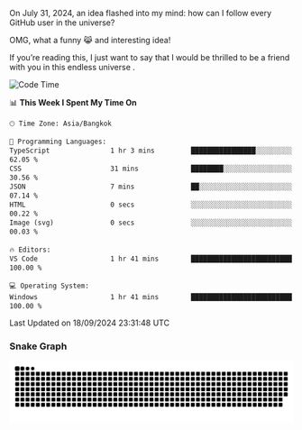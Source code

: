On July 31, 2024, an idea flashed into my mind: how can I follow every GitHub user in the universe?

OMG, what a funny 😹 and interesting idea!

If you’re reading this, I just want to say that I would be thrilled to be a friend with you in this endless universe . 


<!--START_SECTION:waka-->
![Code Time](http://img.shields.io/badge/Code%20Time-12%20hrs%2032%20mins-blue)

📊 **This Week I Spent My Time On** 

```text
🕑︎ Time Zone: Asia/Bangkok

💬 Programming Languages: 
TypeScript               1 hr 3 mins         ████████████████░░░░░░░░░   62.05 % 
CSS                      31 mins             ████████░░░░░░░░░░░░░░░░░   30.56 % 
JSON                     7 mins              ██░░░░░░░░░░░░░░░░░░░░░░░   07.14 % 
HTML                     0 secs              ░░░░░░░░░░░░░░░░░░░░░░░░░   00.22 % 
Image (svg)              0 secs              ░░░░░░░░░░░░░░░░░░░░░░░░░   00.03 % 

🔥 Editors: 
VS Code                  1 hr 41 mins        █████████████████████████   100.00 % 

💻 Operating System: 
Windows                  1 hr 41 mins        █████████████████████████   100.00 % 
```


 Last Updated on 18/09/2024 23:31:48 UTC
<!--END_SECTION:waka-->

### Snake Graph
![snake graph](https://github.com/tqlucitvn/tqlucitvn/blob/snake-graph-output/github-contribution-grid-snake.svg)
